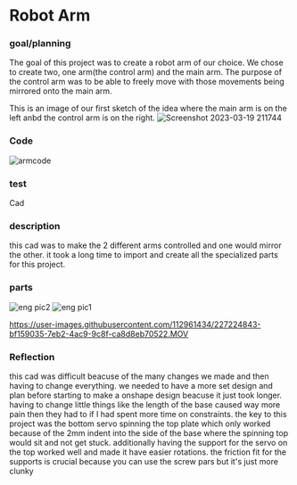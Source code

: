 # Robot Arm 

### goal/planning

The goal of this project was to create a robot arm of our choice. We chose to create two, one arm(the control arm) and the main arm.
The purpose of the control arm was to be able to freely move with those movements being mirrored onto the main arm.

This is an image of our first sketch of the idea where the main arm is on the left anbd the control arm is on the right.
![Screenshot 2023-03-19 211744](https://user-images.githubusercontent.com/71402974/226225006-5d60c13c-8965-4f6a-91ba-2bcdef4e319b.png)

### Code
![armcode](https://user-images.githubusercontent.com/71402974/227539449-90616c9a-904b-4899-bc59-59c35886338e.png)


### test 

Cad
### description
this cad was to make the 2 different arms controlled and one would mirror the other.
it took a long time to import and create all the specialized parts for this project.

### parts
![eng pic2](https://user-images.githubusercontent.com/112961434/227220598-65dfcce3-c781-40ae-aae1-faba7a894844.PNG)
![eng pic1](https://user-images.githubusercontent.com/112961434/227220630-3b72993f-f43c-4720-bd10-081a5fd84e2f.PNG)


https://user-images.githubusercontent.com/112961434/227224843-bf159035-7eb2-4ac9-9c8f-ca8d8eb70522.MOV



### Reflection
this cad was difficult beacuse of the many changes we made and then having to change everything.
we needed to have a more set design and plan before starting to make a onshape design beacuse it just took longer.
having to change little things like the length of the base caused way more pain then they had to if I had spent more time on constraints.
the key to this project was the bottom servo spinning the top plate which only worked because of the 2mm indent into the side of the base where the spinning top would sit and not get stuck.
additionally having the support for the servo on the top worked well and made it have easier rotations.
the friction fit for the supports is crucial because you can use the screw pars but it's just more clunky
